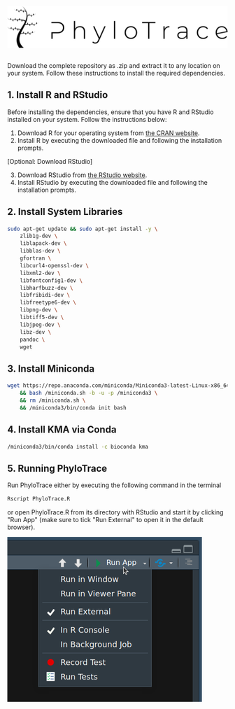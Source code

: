 ![My Image](www/PhyloTrace_bw.png)


##

Download the complete repository as .zip and extract it to any location on your system.
Follow these instructions to install the required dependencies.

## 1. Install R and RStudio

Before installing the dependencies, ensure that you have R and RStudio installed on your system. Follow the instructions below:

1. Download R for your operating system from [the CRAN website](https://cran.r-project.org/).
2. Install R by executing the downloaded file and following the installation prompts.

[Optional: Download RStudio]

3. Download RStudio from [the RStudio website](https://rstudio.com/products/rstudio/download/).
4. Install RStudio by executing the downloaded file and following the installation prompts.

## 2. Install System Libraries

```bash
sudo apt-get update && sudo apt-get install -y \
    zlib1g-dev \
    liblapack-dev \
    libblas-dev \
    gfortran \
    libcurl4-openssl-dev \
    libxml2-dev \
    libfontconfig1-dev \
    libharfbuzz-dev \
    libfribidi-dev \
    libfreetype6-dev \
    libpng-dev \
    libtiff5-dev \
    libjpeg-dev \
    libz-dev \
    pandoc \
    wget
```


## 3. Install Miniconda

```bash
wget https://repo.anaconda.com/miniconda/Miniconda3-latest-Linux-x86_64.sh -O /miniconda.sh \
    && bash /miniconda.sh -b -u -p /miniconda3 \
    && rm /miniconda.sh \
    && /miniconda3/bin/conda init bash
```

## 4. Install KMA via Conda

```bash
/miniconda3/bin/conda install -c bioconda kma
```

## 5. Running PhyloTrace

Run PhyloTrace either by executing the following command in the terminal
```bash
Rscript PhyloTrace.R
```
or open PhyloTrace.R from its directory with RStudio and start it by clicking "Run App" (make sure to tick "Run External" to open it in the default browser).

![My Image](www/run_external.png)
